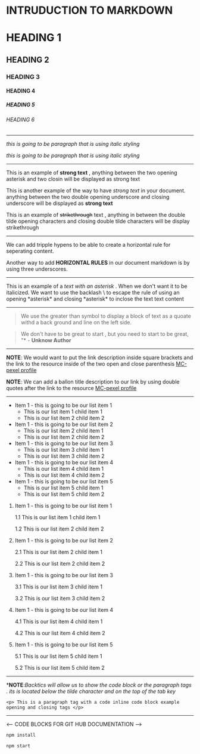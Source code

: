 #  INTRUDUCTION TO MARKDOWN

<!---->
# HEADING 1

## HEADING 2

### HEADING 3

#### HEADING 4

##### HEADING 5

###### HEADING 6

---

<!-- Italics-->

_this is going to be paragraph that is using italic styling_

*this is going to be paragraph that is using italic styling*

---

<!-- Strong-->

This is an example of  **strong text** , anything between the two opening asterisk and two closin will be displayed as strong text

This is another example of the way to have _strong text_ in your document. anything between the two double opening underscore and closing underscore will be displayed as __strong text__

<!--Strike Through-->

This is an example of ~~strikethrough~~ text , anything in between the double tilde opening characters and closing double tilde characters will be display strikethrough


---
<!--Horizontal Rule-->

We can add tripple hypens to be able to create a horizontal rule for seperating content.

Another way to add __HORIZONTAL RULES__ in our document markdown is by using three underscores.

---

<!-- Escape Character Rule using Backslash-->

This is an example of a *text with an asterisk* . When we don't want it to be italicized. We want to use the backlash \ to escape the rule of using an opening 
\*asterisk* and closing \*asterisk*  to inclose the text text content

---

<!-- Blockqoute Rule -->

> We use the greater than symbol to display a block of text as a quoate withd a back ground and line on the left side.

> We don't have to be great to start , but you need to start to be great, "* - __Unknow Author__

---

<!--Links Rule-->

**NOTE**: We would want to put the link description inside square brackets and the link to the resource inside of the two open and close parenthesis
[MC-pexel profile](https://www.pexels.com/@marco-marvilla-451554328/)


__NOTE__: We can add a ballon title description to our link by using double quotes after the link to the resource
[MC-pexel profile](https://www.pexels.com/@marco-marvilla-451554328/ "This is MC-pexel profile")

---

<!-- List item rules -->


<!-- UNODERLIST list -->

* Item 1 - this is going to be our list item 1
  *  This is our list item 1 child item 1
  *  This is our list item 2 child item 2
* Item 1 - this is going to be our list item 2
  *  This is our list item 2 child item 1
  *  This is our list item 2 child item 2
* Item 1 - this is going to be our list item 3
  *  This is our list item 3 child item 1
  *  This is our list item 3 child item 2
* Item 1 - this is going to be our list item 4
  *  This is our list item 4 child item 1
  *  This is our list item 4 child item 2
* Item 1 - this is going to be our list item 5
  *  This is our list item 5 child item 1
  *  This is our list item 5 child item 2


<!-- ORDER LIST -->
1. Item 1 - this is going to be our list item 1

    1.1  This is our list item 1 child item 1
  
    1.2  This is our list item 2 child item 2
  
2. Item 1 - this is going to be our list item 2

    2.1  This is our list item 2 child item 1
    
    2.2    This is our list item 2 child item 2
    
    
3. Item 1 - this is going to be our list item 3

   3.1  This is our list item 3 child item 1
    
   3.2    This is our list item 3 child item 2
     
4. Item 1 - this is going to be our list item 4

   4.1 This is our list item 4 child item 1
  
   4.2  This is our list item 4 child item 2
    
5. Item 1 - this is going to be our list item 5
 
   5.1  This is our list item 5 child item 1
    
   5.2  This is our list item 5 child item 2
   
 
---

<!-- Code block inline Example Rule-->

***NOTE**:*Backtics will allow us to show the code block or the paragraph tags . its is located below the tilde character and on the top of the tab key*

`<p> This is a paragraph tag with a code inline code block example opening and closing tags </p>`

---
<!--GITHUB FLAVOR SET OF CODE BLOCK-->


<-- CODE BLOCKS FOR GIT HUB DOCUMENTATION -->

```bash
npm install

npm start
```

